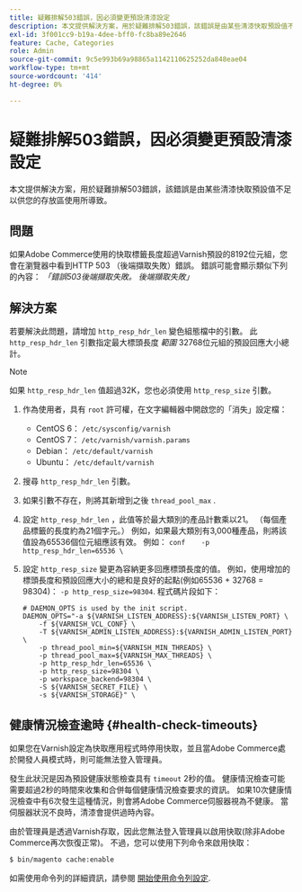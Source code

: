```yaml
---
title: 疑難排解503錯誤，因必須變更預設清漆設定
description: 本文提供解決方案，用於疑難排解503錯誤，該錯誤是由某些清漆快取預設值不足以供您的存放區使用所導致。
exl-id: 3f001cc9-b19a-4dee-bff0-fc8ba89e2646
feature: Cache, Categories
role: Admin
source-git-commit: 9c5e993b69a98865a1142110625252da848eae04
workflow-type: tm+mt
source-wordcount: '414'
ht-degree: 0%

---
```


# 疑難排解503錯誤，因必須變更預設清漆設定

本文提供解決方案，用於疑難排解503錯誤，該錯誤是由某些清漆快取預設值不足以供您的存放區使用所導致。

## 問題

如果Adobe Commerce使用的快取標籤長度超過Varnish預設的8192位元組，您會在瀏覽器中看到HTTP 503 （後端擷取失敗）錯誤。 錯誤可能會顯示類似下列的內容： *「錯誤503後端擷取失敗。 後端擷取失敗」*

## 解決方案

若要解決此問題，請增加 `http_resp_hdr_len` 變色組態檔中的引數。 此 `http_resp_hdr_len` 引數指定最大標頭長度 *範圍* 32768位元組的預設回應大小總計。

>[!NOTE]
>
>如果 `http_resp_hdr_len` 值超過32K，您也必須使用 `http_resp_size` 引數。

1. 作為使用者，具有 `root` 許可權，在文字編輯器中開啟您的「消失」設定檔：
   * CentOS 6： `/etc/sysconfig/varnish`
   * CentOS 7： `/etc/varnish/varnish.params`
   * Debian： `/etc/default/varnish`
   * Ubuntu： `/etc/default/varnish`
1. 搜尋 `http_resp_hdr_len` 引數。
1. 如果引數不存在，則將其新增到之後 `thread_pool_max` .
1. 設定 `http_resp_hdr_len` ，此值等於最大類別的產品計數乘以21。 （每個產品標籤的長度約為21個字元。）    例如，如果最大類別有3,000種產品，則將該值設為65536個位元組應該有效。    例如：    ```conf    -p http_resp_hdr_len=65536 \    ```
1. 設定 `http_resp_size` 變更為容納更多回應標頭長度的值。    例如，使用增加的標頭長度和預設回應大小的總和是良好的起點(例如65536 + 32768 = 98304)： `-p http_resp_size=98304`. 程式碼片段如下：

   ```
   # DAEMON_OPTS is used by the init script.
   DAEMON_OPTS="-a ${VARNISH_LISTEN_ADDRESS}:${VARNISH_LISTEN_PORT} \
       -f ${VARNISH_VCL_CONF} \
       -T ${VARNISH_ADMIN_LISTEN_ADDRESS}:${VARNISH_ADMIN_LISTEN_PORT} \
       -p thread_pool_min=${VARNISH_MIN_THREADS} \
       -p thread_pool_max=${VARNISH_MAX_THREADS} \
       -p http_resp_hdr_len=65536 \
       -p http_resp_size=98304 \
       -p workspace_backend=98304 \
       -S ${VARNISH_SECRET_FILE} \
       -s ${VARNISH_STORAGE}" \
   ```

## 健康情況檢查逾時 {#health-check-timeouts}

如果您在Varnish設定為快取應用程式時停用快取，並且當Adobe Commerce處於開發人員模式時，則可能無法登入管理員。

發生此狀況是因為預設健康狀態檢查具有 `timeout` 2秒的值。 健康情況檢查可能需要超過2秒的時間來收集和合併每個健康情況檢查要求的資訊。 如果10次健康情況檢查中有6次發生這種情況，則會將Adobe Commerce伺服器視為不健康。 當伺服器狀況不良時，清漆會提供過時內容。

由於管理員是透過Varnish存取，因此您無法登入管理員以啟用快取(除非Adobe Commerce再次恢復正常)。 不過，您可以使用下列命令來啟用快取：

```bash
$ bin/magento cache:enable
```

如需使用命令列的詳細資訊，請參閱 [開始使用命令列設定](https://devdocs.magento.com/guides/v2.3/config-guide/cli/config-cli-subcommands.html).
